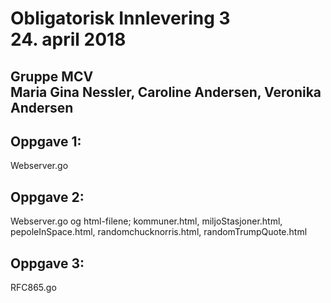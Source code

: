 <h1>Obligatorisk Innlevering 3<br>
24. april 2018</h1>
<h2>Gruppe MCV <br>
Maria Gina Nessler, Caroline Andersen, Veronika Andersen</h2>

<h2>Oppgave 1:</h2>
<p>Webserver.go</p>

<h2>Oppgave 2:</h2>
<p>Webserver.go og html-filene; kommuner.html, miljoStasjoner.html,
pepoleInSpace.html, randomchucknorris.html, randomTrumpQuote.html</p>

<h2>Oppgave 3:</h2>
<p>RFC865.go</p>
